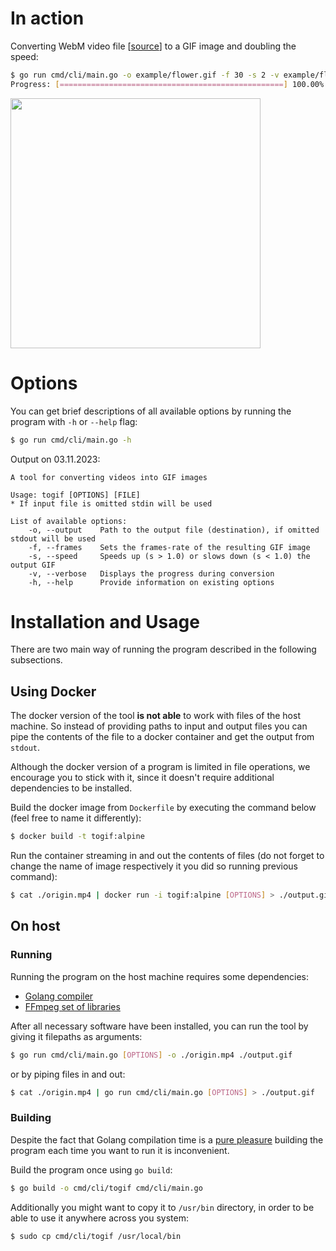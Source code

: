 # In action

Converting WebM video file [[source](https://interactive-examples.mdn.mozilla.net/media/cc0-videos/flower.webm)] to a GIF image and doubling the speed:

```bash
$ go run cmd/cli/main.go -o example/flower.gif -f 30 -s 2 -v example/flower.webm
Progress: [==================================================] 100.00% | ETA: 0s
```

<img src="example/flower.gif" style="width: 400px" />

# Options

You can get brief descriptions of all available options by running the program with `-h` or `--help` flag:

```bash
$ go run cmd/cli/main.go -h
```

Output on 03.11.2023:
```
A tool for converting videos into GIF images

Usage: togif [OPTIONS] [FILE]
* If input file is omitted stdin will be used

List of available options:
    -o, --output    Path to the output file (destination), if omitted stdout will be used
    -f, --frames    Sets the frames-rate of the resulting GIF image
    -s, --speed     Speeds up (s > 1.0) or slows down (s < 1.0) the output GIF
    -v, --verbose   Displays the progress during conversion
    -h, --help      Provide information on existing options
```

# Installation and Usage

There are two main way of running the program described in the following subsections.

## Using Docker

The docker version of the tool **is not able** to work with files of the host machine. So instead of providing paths to input and output files you can pipe the contents of the file to a docker container and get the output from `stdout`.

Although the docker version of a program is limited in file operations, we encourage you to stick with it, since it doesn't require additional dependencies to be installed.

Build the docker image from `Dockerfile` by executing the command below (feel free to name it differently):

```bash
$ docker build -t togif:alpine
```

Run the container streaming in and out the contents of files (do not forget to change the name of image respectively it you did so running previous command):

```bash
$ cat ./origin.mp4 | docker run -i togif:alpine [OPTIONS] > ./output.gif
```

## On host

### Running

Running the program on the host machine requires some dependencies:

* [Golang compiler](https://go.dev/doc/install)
* [FFmpeg set of libraries](https://ffmpeg.org/download.html)

After all necessary software have been installed, you can run the tool by giving it filepaths as arguments:

```bash
$ go run cmd/cli/main.go [OPTIONS] -o ./origin.mp4 ./output.gif
```

or by piping files in and out:

```bash
$ cat ./origin.mp4 | go run cmd/cli/main.go [OPTIONS] > ./output.gif
```

### Building

Despite the fact that Golang compilation time is a <u>pure pleasure</u> building the program each time you want to run it is inconvenient.

Build the program once using `go build`:

```bash
$ go build -o cmd/cli/togif cmd/cli/main.go
```

Additionally you might want to copy it to `/usr/bin` directory, in order to be able to use it anywhere across you system:

```bash
$ sudo cp cmd/cli/togif /usr/local/bin
```
